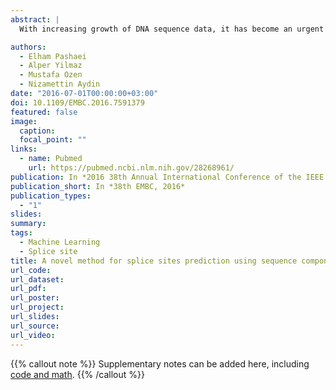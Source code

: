 ```yaml
---
abstract: |
  With increasing growth of DNA sequence data, it has become an urgent demand to develop new methods to accurately predict the genes. The performance of gene detection methods mainly depend on the efficiency of splice site prediction methods. In this paper, a novel method for detecting splice sites is proposed by using a new effective DNA encoding method and AdaBoost.M1 classifier. Our proposed DNA encoding method is based on multi-scale component (MSC) and first order Markov model (MM1). It has been applied to the HS3D dataset with repeated 10 fold cross validation. The experimental results indicate that the new method has increased the classification accuracy and outperformed some current methods such as MM1-SVM, Reduced MM1-SVM, SVM-B, LVMM, DM-SVM, DM2-AdaBoost and MS C+Pos(+APR)-SVM.

authors:
  - Elham Pashaei
  - Alper Yilmaz
  - Mustafa Ozen
  - Nizamettin Aydin 
date: "2016-07-01T00:00:00+03:00"
doi: 10.1109/EMBC.2016.7591379
featured: false
image:
  caption: 
  focal_point: ""
links:
  - name: Pubmed 
    url: https://pubmed.ncbi.nlm.nih.gov/28268961/
publication: In *2016 38th Annual International Conference of the IEEE Engineering in Medicine and Biology Society*
publication_short: In *38th EMBC, 2016*
publication_types:
  - "1"
slides: 
summary: 
tags:
  - Machine Learning
  - Splice site
title: A novel method for splice sites prediction using sequence component and Hidden Markov model
url_code: 
url_dataset:
url_pdf: 
url_poster: 
url_project:
url_slides: 
url_source: 
url_video: 
---
```


{{% callout note %}}
Supplementary notes can be added here, including [code and math](https://sourcethemes.com/academic/docs/writing-markdown-latex/).
{{% /callout %}}
